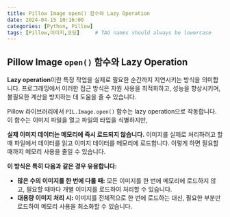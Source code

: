 ```yaml
---
title: Pillow Image open() 함수와 Lazy Operation
date: 2024-04-15 10:16:00
categories: [Python, Pillow]
tags: [Pillow,이미지,코딩]     # TAG names should always be lowercase
---
```


## Pillow Image `open()` 함수와 Lazy Operation

**Lazy operation**이란 특정 작업을 실제로 필요한 순간까지 지연시키는 방식을 의미합니다. 프로그래밍에서 이러한 접근 방식은 자원 사용을 최적화하고, 성능을 향상시키며, 불필요한 계산을 방지하는 데 도움을 줄 수 있습니다.

Pillow 라이브러리에서 `PIL.Image.open()` 함수는 lazy operation으로 작동합니다. 이 함수는 이미지 파일을 열고 파일의 타입을 식별하지만, 

**실제 이미지 데이터는 메모리에 즉시 로드되지 않습니다.** 이미지를 실제로 처리하려고 할 때 파일에서 데이터를 읽고 이미지 데이터를 메모리에 로드합니다. 이렇게 하면 필요할 때까지 메모리 사용을 줄일 수 있습니다.

**이 방식은 특히 다음과 같은 경우 유용합니다:**

* **많은 수의 이미지를 한 번에 다룰 때:** 모든 이미지를 한 번에 메모리에 로드하지 않고, 필요할 때마다 개별 이미지를 로드하여 처리할 수 있습니다.
* **대용량 이미지 처리 시:** 이미지를 전체적으로 한 번에 로드하는 대신, 필요한 부분만 로드하여 메모리 사용을 최소화할 수 있습니다.

